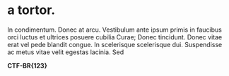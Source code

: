 # a tortor.

In condimentum. Donec at arcu. Vestibulum ante ipsum primis in faucibus orci luctus et ultrices posuere cubilia Curae; Donec tincidunt. Donec vitae erat vel pede blandit congue. In scelerisque scelerisque dui. Suspendisse ac metus vitae velit egestas lacinia. Sed

**CTF-BR{123}**
